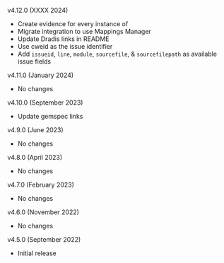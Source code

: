 v4.12.0 (XXXX 2024)
  - Create evidence for every instance of <flaw>
  - Migrate integration to use Mappings Manager
  - Update Dradis links in README
  - Use cweid as the issue identifier
  - Add `issueid`, `line`, `module`, `sourcefile`, & `sourcefilepath` as available issue fields

v4.11.0 (January 2024)
  - No changes

v4.10.0 (September 2023)
  - Update gemspec links

v4.9.0 (June 2023)
  - No changes

v4.8.0 (April 2023)
  - No changes

v4.7.0 (February 2023)
  - No changes

v4.6.0 (November 2022)
  - No changes

v4.5.0 (September 2022)
  - Initial release

